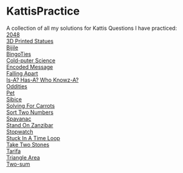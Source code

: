 # KattisPractice
A collection of all my solutions for Kattis Questions I have practiced:
<br> 
[2048](https://github.com/arsdorintbp2003/KattisPractice/blob/main/2048/main.cpp) <br>
[3D Printed Statues](https://github.com/arsdorintbp2003/KattisPractice/blob/main/3DPrintedStatues/main.cpp) <br>
[Bijile](https://github.com/arsdorintbp2003/KattisPractice/blob/main/Bijile/main.cpp) <br>
[BingoTies](https://github.com/arsdorintbp2003/KattisPractice/blob/main/BingoTies/main.cpp) <br>
[Cold-puter Science](https://github.com/arsdorintbp2003/KattisPractice/blob/main/Cold-puterScience/main.cpp) <br>
[Encoded Message](https://github.com/arsdorintbp2003/KattisPractice/blob/main/EncodedMessage/main.cpp) <br>
[Falling Apart](https://github.com/arsdorintbp2003/KattisPractice/blob/main/FallingApart/main.cpp) <br>
[Is-A? Has-A? Who Knowz-A?](https://github.com/arsdorintbp2003/KattisPractice/blob/main/Is-A%3F%20Has-A%3F%20Who%20Knowz-A%3F/main.cpp) <br>
[Oddities](https://github.com/arsdorintbp2003/KattisPractice/blob/main/Oddities/main.cpp) <br>
[Pet](https://github.com/arsdorintbp2003/KattisPractice/blob/main/Pet/main.cpp) <br>
[Sibice](https://github.com/arsdorintbp2003/KattisPractice/blob/main/Sibice/main.cpp) <br> 
[Solving For Carrots](https://github.com/arsdorintbp2003/KattisPractice/blob/main/SolvingForCarrots/main.cpp) <br>
[Sort Two Numbers](https://github.com/arsdorintbp2003/KattisPractice/blob/main/SortTwoNumbers/main.cpp) <br>
[Spavanac](https://github.com/arsdorintbp2003/KattisPractice/blob/main/Spavanac/main.cpp) <br>
[Stand On Zanzibar](https://github.com/arsdorintbp2003/KattisPractice/blob/main/StandOnZanzibar/main.cpp) <br>
[Stopwatch](https://github.com/arsdorintbp2003/KattisPractice/blob/main/Stopwatch/main.cpp) <br>
[Stuck In A Time Loop](https://github.com/arsdorintbp2003/KattisPractice/blob/main/StuckInATimeLoop/main.cpp) <br> 
[Take Two Stones](https://github.com/arsdorintbp2003/KattisPractice/blob/main/TakeTwoStones/main.cpp) <br>
[Tarifa](https://github.com/arsdorintbp2003/KattisPractice/blob/main/Tarifa/main.cpp) <br>
[Triangle Area](https://github.com/arsdorintbp2003/KattisPractice/blob/main/TriangleArea/main.cpp) <br>
[Two-sum](https://github.com/arsdorintbp2003/KattisPractice/blob/main/Two-sum/main.cpp) <br>

